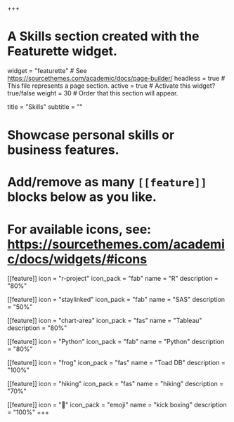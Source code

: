 +++
# A Skills section created with the Featurette widget.
widget = "featurette"  # See https://sourcethemes.com/academic/docs/page-builder/
headless = true  # This file represents a page section.
active = true  # Activate this widget? true/false
weight = 30  # Order that this section will appear.

title = "Skills"
subtitle = ""

# Showcase personal skills or business features.
#
# Add/remove as many `[[feature]]` blocks below as you like.
#
# For available icons, see: https://sourcethemes.com/academic/docs/widgets/#icons

[[feature]]
  icon = "r-project"
  icon_pack = "fab"
  name = "R"
  description = "80%"

[[feature]]
  icon = "staylinked"
  icon_pack = "fab"
  name = "SAS"
  description = "50%"  


[[feature]]
icon = "chart-area"
icon_pack = "fas"
name = "Tableau"
description = "80%"


[[feature]]
  icon = "Python"
  icon_pack = "fab"
  name = "Python"
  description = "80%"

[[feature]]
  icon = "frog"
  icon_pack = "fas"
  name = "Toad DB"
  description = "100%"  


[[feature]]
  icon = "hiking"
  icon_pack = "fas"
  name = "hiking"
  description = "70%"

[[feature]]
  icon = "🥊"
  icon_pack = "emoji"
  name = "kick boxing"
  description = "100%"
+++
